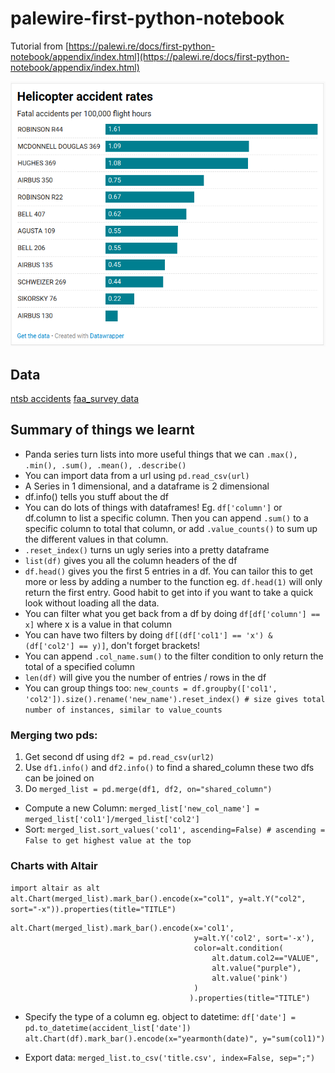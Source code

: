 # palewire-first-python-notebook
Tutorial from [https://palewi.re/docs/first-python-notebook/appendix/index.html](https://palewi.re/docs/first-python-notebook/appendix/index.html)

![datawrapper](datawrapper-accident-rate-ranking.png)

## Data
[ntsb accidents](https://raw.githubusercontent.com/palewire/first-python-notebook/main/docs/src/_static/ntsb-accidents.csv)
[faa_survey data](https://raw.githubusercontent.com/palewire/first-python-notebook/main/docs/src/_static/faa-survey.csv)



## Summary of things we learnt

- Panda series turn lists into more useful things that we can `.max(), .min(), .sum(), .mean(), .describe()`
- You can import data from a url using `pd.read_csv(url)`
- A Series in 1 dimensional, and a dataframe is 2 dimensional
- df.info() tells you stuff about the df
- You can do lots of things with dataframes! Eg. `df['column']` or df.column to list a specific column. Then you can append `.sum()` to a specific column to total that column, or add `.value_counts()` to sum up the different values in that column.
- `.reset_index()` turns un ugly series into a pretty dataframe
- `list(df)` gives you all the column headers of the df
- `df.head()` gives you the first 5 entries in a df. You can tailor this to get more or less by adding a number to the function eg. `df.head(1)` will only return the first entry. Good habit to get into if you want to take a quick look without loading all the data.
-  You can filter what you get back from a df by doing `df[df['column'] == x]` where x is a value in that column
-  You can have two filters by doing `df[(df['col1'] == 'x') & (df['col2'] == y)]`, don't forget brackets!
-  You can append `.col_name.sum()` to the filter condition to only return the total of a specified column
-  `len(df)` will give you the number of entries / rows in the df
-  You can group things too: `new_counts = df.groupby(['col1', 'col2']).size().rename('new_name').reset_index() # size gives total number of instances, similar to value_counts`


### Merging two pds:
1. Get second df using `df2 = pd.read_csv(url2)`
2. Use `df1.info()` and `df2.info()` to find a shared_column these two dfs can be joined on
3. Do `merged_list = pd.merge(df1, df2, on="shared_column")`

- Compute a new Column: `merged_list['new_col_name'] = merged_list['col1']/merged_list['col2']`
- Sort: `merged_list.sort_values('col1', ascending=False) # ascending = False to get highest value at the top`

### Charts with Altair
`import altair as alt`
`alt.Chart(merged_list).mark_bar().encode(x="col1", y=alt.Y("col2", sort="-x")).properties(title="TITLE")`
```
alt.Chart(merged_list).mark_bar().encode(x='col1',
                                         y=alt.Y('col2', sort='-x'), 
                                         color=alt.condition(
                                             alt.datum.col2=="VALUE",
                                             alt.value("purple"),
                                             alt.value('pink')
                                         )
                                        ).properties(title="TITLE")
```

- Specify the type of a column eg. object to datetime: `df['date'] = pd.to_datetime(accident_list['date'])`
`alt.Chart(df).mark_bar().encode(x="yearmonth(date)", y="sum(col1)")`  

- Export data: `merged_list.to_csv('title.csv', index=False, sep=";")`


